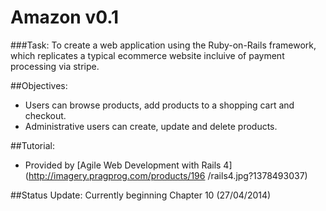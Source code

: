 # Amazon v0.1

###Task:
To create a web application using the Ruby-on-Rails framework, which replicates a typical ecommerce website incluive of payment processing via stripe.

##Objectives:
- Users can browse products, add products to a shopping cart and checkout.
- Administrative users can create, update and delete products.

##Tutorial:
- Provided by [Agile Web Development with Rails 4](http://imagery.pragprog.com/products/196  /rails4.jpg?1378493037)


##Status Update:
Currently beginning Chapter 10 (27/04/2014)
